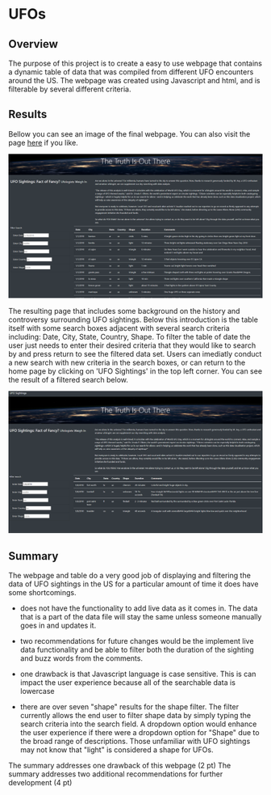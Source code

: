 # UFOs  

## Overview

The purpose of this project is to create a easy to use webpage that contains a dynamic table of data that was compiled from different UFO encounters around the US. The webpage was created using Javascript and html, and is filterable by several different criteria.

## Results

Bellow you can see an image of the final webpage. You can also visit the page [here](https://pswil.github.io/UFOs/index.html) if you like.

![alt text](https://github.com/PSWil/UFOs/blob/main/static/images/Page_overview.png)

The resulting page that includes some background on the history and controversy surrounding UFO sightings. Below this introduction is the table itself with some search boxes adjacent with several search criteria including: Date, City, State, Country, Shape. To filter the table of date the user just needs to enter their desired criteria that they would like to search by and press return to see the filtered data set. Users can imediatly conduct a new search with new criteria in the search boxes, or can return to the home page by clicking on 'UFO Sightings' in the top left corner. You can see the result of a filtered search below.

![alt text](https://github.com/PSWil/UFOs/blob/main/static/images/Page_search.png)

## Summary

The webpage and table do a very good job of displaying and filtering the data of UFO sightings in the US for a particular amount of time it does have some shortcomings.

- does not have the functionality to add live data as it comes in. The data that is a part of the data file will stay the same unless someone manually goes in and updates it.
- two recommendations for future changes would be the implement live data functionality and be able to filter both the duration of the sighting and buzz words from the comments.

- one drawback is that Javascript language is case sensitive. This is can impact the user experience because all of the searchable data is lowercase 
- there are over seven "shape" results for the shape filter. The filter currently allows the end user to filter shape data by simply typing the search criteria into the search field. A dropdown option would enhance the user experience if there were a dropdown option for "Shape" due to the broad range of descriptions. Those unfamiliar with UFO sightings may not know that "light" is considered a shape for UFOs.


The summary addresses one drawback of this webpage (2 pt)
The summary addresses two additional recommendations for further development (4 pt)

